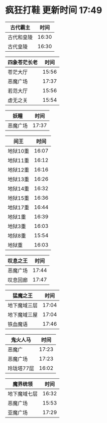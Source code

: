 # 疯狂打鞋 更新时间 17:49

| 古代霸主   | 时间    |
|--------|-------|
| 古代和皇陵 | 16:30 |
| 古代皇陵 | 16:30 |

| 四象苍茫长老   | 时间    |
|--------|-------|
| 苍茫大厅 | 15:56 |
| 恶魔广场 | 17:37 |
| 若范大厅 | 15:56 |
| 虚无之关 | 15:54 |

| 妖瞳   | 时间    |
|--------|-------|
| 恶魔广场 | 17:37 |

| 间王   | 时间    |
|--------|-------|
| 地狱10重 | 16:07 |
| 地狱11重 | 16:12 |
| 地狱12重 | 16:16 |
| 地狱13重 | 16:26 |
| 地狱14重 | 16:32 |
| 地狱15重 | 16:36 |
| 地狱17重 | 16:44 |
| 地狱1重 | 16:39 |
| 地狱3重 | 16:03 |
| 地狱8重 | 15:54 |
| 地狱重 | 16:03 |

| 叹息之王   | 时间    |
|--------|-------|
| 恶魔广场 | 17:44 |
| 叹息回廊 | 17:47 |

| 猛魔之王   | 时间    |
|--------|-------|
| 地下魔域三层 | 17:04 |
| 地下魔域三屋 | 17:04 |
| 铁血魔语 | 17:46 |

| 鬼火人马   | 时间    |
|--------|-------|
| 恶魔广 | 17:23 |
| 恶魔广场 | 17:23 |
| 玲珑塔77层 | 16:02 |

| 魔界统领   | 时间    |
|--------|-------|
| 地下魔域七层 | 16:32 |
| 恶魔广场 | 15:53 |
| 亚魔广场 | 17:29 |